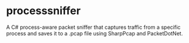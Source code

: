 # processsniffer
A C# process-aware packet sniffer that captures traffic from a specific process and saves it to a .pcap file using SharpPcap and PacketDotNet.
